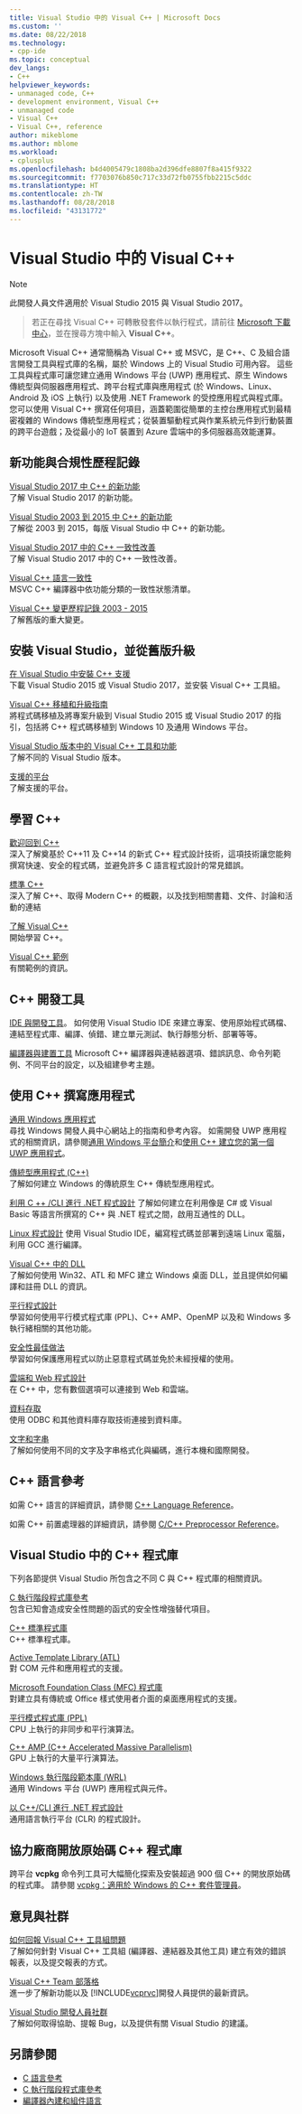 ```yaml
---
title: Visual Studio 中的 Visual C++ | Microsoft Docs
ms.custom: ''
ms.date: 08/22/2018
ms.technology:
- cpp-ide
ms.topic: conceptual
dev_langs:
- C++
helpviewer_keywords:
- unmanaged code, C++
- development environment, Visual C++
- unmanaged code
- Visual C++
- Visual C++, reference
author: mikeblome
ms.author: mblome
ms.workload:
- cplusplus
ms.openlocfilehash: b4d4005479c1808ba2d396dfe8807f8a415f9322
ms.sourcegitcommit: f7703076b850c717c33d72fb0755fbb2215c5ddc
ms.translationtype: HT
ms.contentlocale: zh-TW
ms.lasthandoff: 08/28/2018
ms.locfileid: "43131772"
---
```

# <a name="visual-c-in-visual-studio"></a>Visual Studio 中的 Visual C++

> [!NOTE]  
> 此開發人員文件適用於 Visual Studio 2015 與 Visual Studio 2017。 

> 若正在尋找 Visual C++ 可轉散發套件以執行程式，請前往 [Microsoft 下載中心](http://www.microsoft.com/en-us/download/)，並在搜尋方塊中輸入 **Visual C++**。  
  

Microsoft Visual C++ 通常簡稱為 Visual C++ 或 MSVC，是 C++、C 及組合語言開發工具與程式庫的名稱，屬於 Windows 上的 Visual Studio 可用內容。 這些工具與程式庫可讓您建立通用 Windows 平台 (UWP) 應用程式、原生 Windows 傳統型與伺服器應用程式、跨平台程式庫與應用程式 (於 Windows、Linux、Android 及 iOS 上執行) 以及使用 .NET Framework 的受控應用程式與程式庫。 您可以使用 Visual C++ 撰寫任何項目，涵蓋範圍從簡單的主控台應用程式到最精密複雜的 Windows 傳統型應用程式；從裝置驅動程式與作業系統元件到行動裝置的跨平台遊戲；及從最小的 IoT 裝置到 Azure 雲端中的多伺服器高效能運算。

## <a name="whats-new-and-conformance-history"></a>新功能與合規性歷程記錄

[Visual Studio 2017 中 C++ 的新功能](what-s-new-for-visual-cpp-in-visual-studio.md)<br/>
了解 Visual Studio 2017 的新功能。

[Visual Studio 2003 到 2015 中 C++ 的新功能](porting/visual-cpp-what-s-new-2003-through-2015.md)<br/>
了解從 2003 到 2015，每版 Visual Studio 中 C++ 的新功能。

[Visual Studio 2017 中的 C++ 一致性改善](cpp-conformance-improvements-2017.md)<br/>
了解 Visual Studio 2017 中的 C++ 一致性改善。

[Visual C++ 語言一致性](visual-cpp-language-conformance.md)<br/>
MSVC C++ 編譯器中依功能分類的一致性狀態清單。

[Visual C++ 變更歷程記錄 2003 - 2015](porting/visual-cpp-change-history-2003-2015.md)<br/>
了解舊版的重大變更。

## <a name="install-visual-studio-and-upgrade-from-earlier-versions"></a>安裝 Visual Studio，並從舊版升級

[在 Visual Studio 中安裝 C++ 支援](build/vscpp-step-0-installation.md)<br/>
下載 Visual Studio 2015 或 Visual Studio 2017，並安裝 Visual C++ 工具組。

[Visual C++ 移植和升級指南](porting/visual-cpp-porting-and-upgrading-guide.md)<br/>
將程式碼移植及將專案升級到 Visual Studio 2015 或 Visual Studio 2017 的指引，包括將 C++ 程式碼移植到 Windows 10 及通用 Windows 平台。

[Visual Studio 版本中的 Visual C++ 工具和功能](ide/visual-cpp-tools-and-features-in-visual-studio-editions.md)<br/>
了解不同的 Visual Studio 版本。

[支援的平台](supported-platforms-visual-cpp.md)<br/>
了解支援的平台。

## <a name="learn-c"></a>學習 C++

[歡迎回到 C++](cpp/welcome-back-to-cpp-modern-cpp.md)<br/>
深入了解奠基於 C++11 及 C++14 的新式 C++ 程式設計技術，這項技術讓您能夠撰寫快速、安全的程式碼，並避免許多 C 語言程式設計的常見錯誤。

[標準 C++](http://isocpp.org/)<br/>
深入了解 C++、取得 Modern C++ 的概觀，以及找到相關書籍、文件、討論和活動的連結

[了解 Visual C++](build/vscpp-step-1-create.md)<br/>
開始學習 C++。

[Visual C++ 範例](visual-cpp-samples.md)<br/>
有關範例的資訊。

## <a name="c-development-tools"></a>C++ 開發工具

[IDE 與開發工具](ide/ide-and-tools-for-visual-cpp-development.md)。
如何使用 Visual Studio IDE 來建立專案、使用原始程式碼檔、連結至程式庫、編譯、偵錯、建立單元測試、執行靜態分析、部署等等。

[編譯器與建置工具](build/building-c-cpp-programs.md) Microsoft C++ 編譯器與連結器選項、錯誤訊息、命令列範例、不同平台的設定，以及組建參考主題。 

## <a name="write-applications-in-c"></a>使用 C++ 撰寫應用程式

[通用 Windows 應用程式](windows/universal-windows-apps-cpp.md)<br/>
尋找 Windows 開發人員中心網站上的指南和參考內容。 如需開發 UWP 應用程式的相關資訊，請參閱[通用 Windows 平台簡介](/windows/uwp/get-started/universal-application-platform-guide)和[使用 C++ 建立您的第一個 UWP 應用程式](/windows/uwp/get-started/create-a-basic-windows-10-app-in-cpp)。

[傳統型應用程式 (C++)](windows/desktop-applications-visual-cpp.md)<br/>
了解如何建立 Windows 的傳統原生 C++ 傳統型應用程式。

[利用 C ++ /CLI 進行 .NET 程式設計](dotnet/dotnet-programming-with-cpp-cli-visual-cpp.md) 了解如何建立在利用像是 C# 或 Visual Basic 等語言所撰寫的 C++ 與 .NET 程式之間，啟用互通性的 DLL。

[Linux 程式設計](linux/index.md) 使用 Visual Studio IDE，編寫程式碼並部署到遠端 Linux 電腦，利用 GCC 進行編譯。

[Visual C++ 中的 DLL](build/dlls-in-visual-cpp.md)<br/>
了解如何使用 Win32、ATL 和 MFC 建立 Windows 桌面 DLL，並且提供如何編譯和註冊 DLL 的資訊。

[平行程式設計](parallel/parallel-programming-in-visual-cpp.md)<br/>
學習如何使用平行模式程式庫 (PPL)、C++ AMP、OpenMP 以及和 Windows 多執行緒相關的其他功能。

[安全性最佳做法](security/security-best-practices-for-cpp.md)<br/>
學習如何保護應用程式以防止惡意程式碼並免於未經授權的使用。

[雲端和 Web 程式設計](cloud/cloud-and-web-programming-in-visual-cpp.md)<br/>
在 C++ 中，您有數個選項可以連接到 Web 和雲端。

[資料存取](data/data-access-in-cpp.md)<br/>
使用 ODBC 和其他資料庫存取技術連接到資料庫。

[文字和字串](text/text-and-strings-in-visual-cpp.md)<br/>
了解如何使用不同的文字及字串格式化與編碼，進行本機和國際開發。

## <a name="c-language-reference"></a>C++ 語言參考

如需 C++ 語言的詳細資訊，請參閱 [C++ Language Reference](cpp/cpp-language-reference.md)。

如需 C++ 前置處理器的詳細資訊，請參閱 [C/C++ Preprocessor Reference](preprocessor/c-cpp-preprocessor-reference.md)。

## <a name="c-libraries-in-visual-studio"></a>Visual Studio 中的 C++ 程式庫

下列各節提供 Visual Studio 所包含之不同 C 與 C++ 程式庫的相關資訊。

[C 執行階段程式庫參考](c-runtime-library/c-run-time-library-reference.md)<br/>
包含已知會造成安全性問題的函式的安全性增強替代項目。

[C++ 標準程式庫](standard-library/cpp-standard-library-reference.md)<br/>
C++ 標準程式庫。

[Active Template Library (ATL)](atl/atl-com-desktop-components.md)<br/>
對 COM 元件和應用程式的支援。

[Microsoft Foundation Class (MFC) 程式庫](mfc/mfc-desktop-applications.md)<br/>
對建立具有傳統或 Office 樣式使用者介面的桌面應用程式的支援。

[平行模式程式庫 (PPL)](parallel/concrt/parallel-patterns-library-ppl.md)<br/>
CPU 上執行的非同步和平行演算法。

[C++ AMP (C++ Accelerated Massive Parallelism)](parallel/amp/cpp-amp-cpp-accelerated-massive-parallelism.md)<br/>
GPU 上執行的大量平行演算法。

[Windows 執行階段範本庫 (WRL)](http://msdn.microsoft.com/library/windows/apps/hh438466.aspx)<br/>
通用 Windows 平台 (UWP) 應用程式與元件。

[以 C++/CLI 進行 .NET 程式設計](dotnet/dotnet-programming-with-cpp-cli-visual-cpp.md)<br/>
通用語言執行平台 (CLR) 的程式設計。

## <a name="third-party-open-source-c-libraries"></a>協力廠商開放原始碼 C++ 程式庫

跨平台 **vcpkg** 命令列工具可大幅簡化探索及安裝超過 900 個 C++ 的開放原始碼的程式庫。 請參閱 [vcpkg：適用於 Windows 的 C++ 套件管理員](vcpkg.md)。

## <a name="feedback-and-community"></a>意見與社群

[如何回報 Visual C++ 工具組問題](how-to-report-a-problem-with-the-visual-cpp-toolset.md)<br/>
了解如何針對 Visual C++ 工具組 (編譯器、連結器及其他工具) 建立有效的錯誤報表，以及提交報表的方式。

[Visual C++ Team 部落格](http://blogs.msdn.com/b/vcblog/)<br/>
進一步了解新功能以及 [!INCLUDE[vcprvc](build/includes/vcprvc_md.md)]開發人員提供的最新資訊。

[Visual Studio 開發人員社群](https://developercommunity.visualstudio.com/)<br/>
了解如何取得協助、提報 Bug，以及提供有關 Visual Studio 的建議。

## <a name="see-also"></a>另請參閱

- [C 語言參考](c-language/c-language-reference.md)
- [C 執行階段程式庫參考](c-runtime-library/c-run-time-library-reference.md)
- [編譯器內建和組件語言](intrinsics/compiler-intrinsics-and-assembly-language.md)

